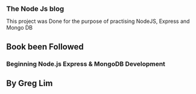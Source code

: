 <h1 style="font-size: large;">The Node Js blog</h1>
<p>This project was Done for the purpose of practising NodeJS, Express and Mongo DB</p>
<h2>Book been Followed</h2>
<h3> Beginning Node.js Express & MongoDB Development</h3>
<h2> By Greg Lim</h2>